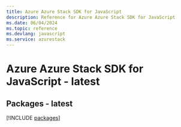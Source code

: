 ```yaml
---
title: Azure Azure Stack SDK for JavaScript
description: Reference for Azure Azure Stack SDK for JavaScript
ms.date: 06/04/2024
ms.topic: reference
ms.devlang: javascript
ms.service: azurestack
---
```

# Azure Azure Stack SDK for JavaScript - latest
## Packages - latest
[!INCLUDE [packages](azure-stack-index.md)]